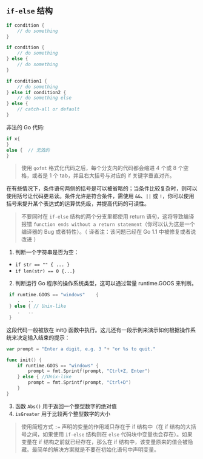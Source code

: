 ## `if-else` 结构

```go
if condition {
	// do something
}

if condition {
	// do something
} else {
	// do something
}

if condition1 {
	// do something
} else if condition2 {
	// do something else
} else {
	// catch-all or default
}
```

非法的 Go 代码:

```go
if x{
}
else {	// 无效的
}
```

>使用 `gofmt` 格式化代码之后，每个分支内的代码都会缩进 4 个或 8 个空格，或者是 1 个 tab，并且右大括号与对应的 if 关键字垂直对齐。

在有些情况下，条件语句两侧的括号是可以被省略的；当条件比较复杂时，则可以使用括号让代码更易读。条件允许是符合条件，需使用 `&&`、`||` 或 `!`，你可以使用括号来提升某个表达式的运算优先级，并提高代码的可读性。

>不要同时在 `if-else` 结构的两个分支里都使用 return 语句，这将导致编译报错 `function ends without a return statement`（你可以认为这是一个编译器的 Bug 或者特性）。（ 译者注：该问题已经在 Go 1.1 中被修复或者说改进 ）

1. 判断一个字符串是否为空：

  + `if str == "" { ... }`
  + `if len(str) == 0 {...}`


2. 判断运行 Go 程序的操作系统类型，这可以通过常量 runtime.GOOS 来判断。


```go
 if runtime.GOOS == "windows"	 {
 	.	..
 } else { // Unix-like
 	.	..
 }
```

这段代码一般被放在 init() 函数中执行。这儿还有一段示例来演示如何根据操作系统来决定输入结束的提示：

```go
var prompt = "Enter a digit, e.g. 3 "+ "or %s to quit."

func init() {
	if runtime.GOOS == "windows" {
		prompt = fmt.Sprintf(prompt, "Ctrl+Z, Enter")		
	} else { //Unix-like
		prompt = fmt.Sprintf(prompt, "Ctrl+D")
	}
}
```

3. 函数 `Abs()` 用于返回一个整型数字的绝对值
4. `isGreater` 用于比较两个整型数字的大小

>使用简短方式 `:=` 声明的变量的作用域只存在于 if 结构中（在 if 结构的大括号之间，如果使用 `if-else` 结构则在 `else` 代码块中变量也会存在）。如果变量在 if 结构之前就已经存在，那么在 if 结构中，该变量原来的值会被隐藏。最简单的解决方案就是不要在初始化语句中声明变量。